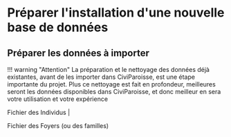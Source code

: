 # Préparer l'installation d'une nouvelle base de données

## Préparer les données à importer

!!! warning "Attention" 
    La préparation et le nettoyage des données déjà existantes, avant de les importer dans CiviParoisse, est une étape importante du projet.
    Plus ce nettoyage est fait en profondeur, meilleures seront les données disponibles dans CiviParoisse, et donc meilleur en sera votre utilisation et votre expérience

Fichier des Individus
|


Fichier des Foyers (ou des familles)

